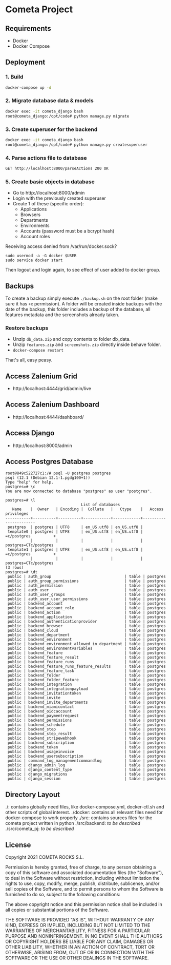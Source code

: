 # Cometa Project

## Requirements

- Docker
- Docker Compose

## Deployment

### 1. Build

```bash
docker-compose up -d
```

### 2. Migrate database data & models

```bash
docker exec -it cometa_django bash
root@cometa_django:/opt/code# python manage.py migrate
```

### 3. Create superuser for the backend

```bash
docker exec -it cometa_django bash
root@cometa_django:/opt/code# python manage.py createsuperuser
```

### 4. Parse actions file to database

```bash
GET http://localhost:8000/parseActions 200 OK
```

### 5. Create basic objects in database

* Go to http://localhost:8000/admin
* Login with the previously created superuser
* Create 1 of these (specific order):
    * Applications
    * Browsers
    * Departments
    * Environments
    * Accounts (password must be a bcrypt hash)
    * Account roles

Receiving access denied from /var/run/docker.sock?

    sudo usermod -a -G docker $USER
    sudo service docker start

Then logout and login again, to see effect of user added to docker group.

## Backups

To create a backup simply execute `./backup.sh` on the root folder (make sure it has `+x` permission).
A folder will be created inside backups with the date of the backup, this folder includes a backup of the database, all features metadata and the screenshots already taken.

### Restore backups

* Unzip `db_data.zip` and copy contents to folder db_data.
* Unzip `features.zip` and `screenshots.zip` directly inside behave folder.
* `docker-compose restart`

That's all, easy peasy.

## Access Zalenium Grid

* http://localhost:4444/grid/admin/live

## Access Zalenium Dashboard

* http://localhost:4444/dashboard/

## Access Django

* http://localhost:8000/admin


## Access Postgres Database

```cometa@development:~$ docker exec -it cometa_postgres bash
root@849c522727c1:/# psql -U postgres postgres
psql (12.1 (Debian 12.1-1.pgdg100+1))
Type "help" for help.
postgres=# \c
You are now connected to database "postgres" as user "postgres".

postgres=# \l
                                 List of databases
   Name    |  Owner   | Encoding |  Collate   |   Ctype    |   Access privileges
-----------+----------+----------+------------+------------+-----------------------
 postgres  | postgres | UTF8     | en_US.utf8 | en_US.utf8 |
 template0 | postgres | UTF8     | en_US.utf8 | en_US.utf8 | =c/postgres          +
           |          |          |            |            | postgres=CTc/postgres
 template1 | postgres | UTF8     | en_US.utf8 | en_US.utf8 | =c/postgres          +
           |          |          |            |            | postgres=CTc/postgres
(3 rows)
postgres=# \dt
 public | auth_group                                | table | postgres
 public | auth_group_permissions                    | table | postgres
 public | auth_permission                           | table | postgres
 public | auth_user                                 | table | postgres
 public | auth_user_groups                          | table | postgres
 public | auth_user_user_permissions                | table | postgres
 public | backend_account                           | table | postgres
 public | backend_account_role                      | table | postgres
 public | backend_action                            | table | postgres
 public | backend_application                       | table | postgres
 public | backend_authenticationprovider            | table | postgres
 public | backend_browser                           | table | postgres
 public | backend_cloud                             | table | postgres
 public | backend_department                        | table | postgres
 public | backend_environment                       | table | postgres
 public | backend_environment_allowed_in_department | table | postgres
 public | backend_environmentvariables              | table | postgres
 public | backend_feature                           | table | postgres
 public | backend_feature_result                    | table | postgres
 public | backend_feature_runs                      | table | postgres
 public | backend_feature_runs_feature_results      | table | postgres
 public | backend_feature_task                      | table | postgres
 public | backend_folder                            | table | postgres
 public | backend_folder_feature                    | table | postgres
 public | backend_integration                       | table | postgres
 public | backend_integrationpayload                | table | postgres
 public | backend_invitationtoken                   | table | postgres
 public | backend_invite                            | table | postgres
 public | backend_invite_departments                | table | postgres
 public | backend_miamicontact                      | table | postgres
 public | backend_oidcaccount                       | table | postgres
 public | backend_paymentrequest                    | table | postgres
 public | backend_permissions                       | table | postgres
 public | backend_schedule                          | table | postgres
 public | backend_step                              | table | postgres
 public | backend_step_result                       | table | postgres
 public | backend_stripewebhook                     | table | postgres
 public | backend_subscription                      | table | postgres
 public | backend_token                             | table | postgres
 public | backend_usageinvoice                      | table | postgres
 public | backend_usersubscription                  | table | postgres
 public | command_log_managementcommandlog          | table | postgres
 public | django_admin_log                          | table | postgres
 public | django_content_type                       | table | postgres
 public | django_migrations                         | table | postgres
 public | django_session                            | table | postgres

```


## Directory Layout

 ./: contains globally need files, like docker-compose.yml, docker-ctl.sh and other scripts of global interest.
 ./docker: contains all relevant files need for docker-compose to work properly
 ./src: contains sources files for the cometa project written in python
 ./src/backend: *to be described*
 ./src/cometa_pj: *to be described*

## License

Copyright 2021 COMETA ROCKS S.L.

Permission is hereby granted, free of charge, to any person obtaining a copy of this software and associated documentation files (the "Software"), to deal in the Software without restriction, including without limitation the rights to use, copy, modify, merge, publish, distribute, sublicense, and/or sell copies of the Software, and to permit persons to whom the Software is furnished to do so, subject to the following conditions:

The above copyright notice and this permission notice shall be included in all copies or substantial portions of the Software.

THE SOFTWARE IS PROVIDED "AS IS", WITHOUT WARRANTY OF ANY KIND, EXPRESS OR IMPLIED, INCLUDING BUT NOT LIMITED TO THE WARRANTIES OF MERCHANTABILITY, FITNESS FOR A PARTICULAR PURPOSE AND NONINFRINGEMENT. IN NO EVENT SHALL THE AUTHORS OR COPYRIGHT HOLDERS BE LIABLE FOR ANY CLAIM, DAMAGES OR OTHER LIABILITY, WHETHER IN AN ACTION OF CONTRACT, TORT OR OTHERWISE, ARISING FROM, OUT OF OR IN CONNECTION WITH THE SOFTWARE OR THE USE OR OTHER DEALINGS IN THE SOFTWARE.